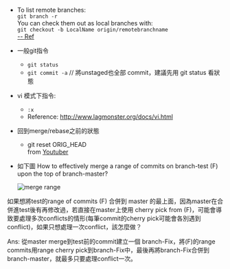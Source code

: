 
* To list remote branches:\
`git branch -r`\
You can check them out as local branches with:\
`git checkout -b LocalName origin/remotebranchname`\
[-- Ref](https://stackoverflow.com/a/10313379/1613961)

* 一般git指令
	* `git status`
	* `git commit -a`   // 將unstaged也全部 commit，建議先用 git status 看狀態
* vi 模式下指令:
	* `:x`
	* Reference: http://www.lagmonster.org/docs/vi.html

* 回到merge/rebase之前的狀態
	*  git reset ORIG_HEAD\
	from [Youtuber](https://www.youtube.com/watch?v=HeF7dwVyzow&feature=player_embedded)

* 如下圖 How to effectively merge a range of commits on branch-test (F) upon the top of branch-master?

	![merge range](\imgs\merge_range.jpg)

如果想將test的range of commits (F) 合併到 master 的最上面，因為master在合併進test後有再修改過，若直接在master上使用 cherry pick from (F)，可能會導致要處理多次conflicts的情形(每筆commit的cherry pick可能會各別遇到conflict)，如果只想處理一次conflict，該怎麼做？

Ans: 從master merge到test前的commit建立一個 branch-Fix，將(F)的range commits用range cherry pick到branch-Fix中，最後再將branch-Fix合併到branch-master，就最多只要處理conflict一次。